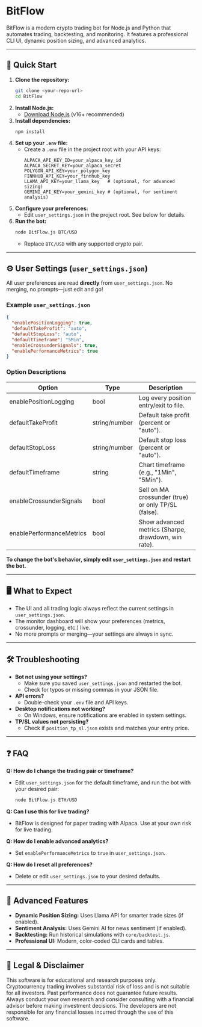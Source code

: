 # BitFlow

BitFlow is a modern crypto trading bot for Node.js and Python that automates trading, backtesting, and monitoring. It features a professional CLI UI, dynamic position sizing, and advanced analytics.

---

## 🚀 Quick Start

1. **Clone the repository:**
   ```sh
   git clone <your-repo-url>
   cd BitFlow
   ```
2. **Install Node.js:**
   - [Download Node.js](https://nodejs.org/) (v16+ recommended)
3. **Install dependencies:**
   ```sh
   npm install
   ```
4. **Set up your `.env` file:**
   - Create a `.env` file in the project root with your API keys:
     ```env
     ALPACA_API_KEY_ID=your_alpaca_key_id
     ALPACA_SECRET_KEY=your_alpaca_secret
     POLYGON_API_KEY=your_polygon_key
     FINNHUB_API_KEY=your_finnhub_key
     LLAMA_API_KEY=your_llama_key   # (optional, for advanced sizing)
     GEMINI_API_KEY=your_gemini_key # (optional, for sentiment analysis)
     ```
5. **Configure your preferences:**
   - Edit `user_settings.json` in the project root. See below for details.
6. **Run the bot:**
   ```sh
   node BitFlow.js BTC/USD
   ```
   - Replace `BTC/USD` with any supported crypto pair.

---

## ⚙️ User Settings (`user_settings.json`)

All user preferences are read **directly** from `user_settings.json`. No merging, no prompts—just edit and go!

### Example `user_settings.json`
```json
{
  "enablePositionLogging": true,
  "defaultTakeProfit": "auto",
  "defaultStopLoss": "auto",
  "defaultTimeframe": "5Min",
  "enableCrossunderSignals": true,
  "enablePerformanceMetrics": true
}
```

### Option Descriptions
| Option                     | Type    | Description |
|----------------------------|---------|-------------|
| enablePositionLogging      | bool    | Log every position entry/exit to file. |
| defaultTakeProfit          | string/number | Default take profit (percent or "auto"). |
| defaultStopLoss            | string/number | Default stop loss (percent or "auto"). |
| defaultTimeframe           | string  | Chart timeframe (e.g., "1Min", "5Min"). |
| enableCrossunderSignals    | bool    | Sell on MA crossunder (true) or only TP/SL (false). |
| enablePerformanceMetrics   | bool    | Show advanced metrics (Sharpe, drawdown, win rate). |

**To change the bot's behavior, simply edit `user_settings.json` and restart the bot.**

---

## 🖥️ What to Expect
- The UI and all trading logic always reflect the current settings in `user_settings.json`.
- The monitor dashboard will show your preferences (metrics, crossunder, logging, etc.) live.
- No more prompts or merging—your settings are always in sync.

---

## 🛠️ Troubleshooting
- **Bot not using your settings?**
  - Make sure you saved `user_settings.json` and restarted the bot.
  - Check for typos or missing commas in your JSON file.
- **API errors?**
  - Double-check your `.env` file and API keys.
- **Desktop notifications not working?**
  - On Windows, ensure notifications are enabled in system settings.
- **TP/SL values not persisting?**
  - Check if `position_tp_sl.json` exists and matches your entry price.

---

## ❓ FAQ

**Q: How do I change the trading pair or timeframe?**
- Edit `user_settings.json` for the default timeframe, and run the bot with your desired pair:
  ```sh
  node BitFlow.js ETH/USD
  ```

**Q: Can I use this for live trading?**
- BitFlow is designed for paper trading with Alpaca. Use at your own risk for live trading.

**Q: How do I enable advanced analytics?**
- Set `enablePerformanceMetrics` to `true` in `user_settings.json`.

**Q: How do I reset all preferences?**
- Delete or edit `user_settings.json` to your desired defaults.

---

## 🧩 Advanced Features
- **Dynamic Position Sizing:** Uses Llama API for smarter trade sizes (if enabled).
- **Sentiment Analysis:** Uses Gemini AI for news sentiment (if enabled).
- **Backtesting:** Run historical simulations with `core/backtest.js`.
- **Professional UI:** Modern, color-coded CLI cards and tables.

---

## 📄 Legal & Disclaimer
This software is for educational and research purposes only. Cryptocurrency trading involves substantial risk of loss and is not suitable for all investors. Past performance does not guarantee future results. Always conduct your own research and consider consulting with a financial advisor before making investment decisions. The developers are not responsible for any financial losses incurred through the use of this software.
